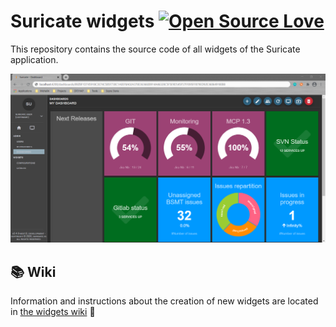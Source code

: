# Suricate widgets [![Open Source Love](https://badges.frapsoft.com/os/v3/open-source-150x25.png?v=103)](https://github.com/ellerbrock/open-source-badges/)

This repository contains the source code of all widgets of the Suricate application.

![Suricate dashboard developer environment](readme/dashboard.png)

## 📚 Wiki

Information and instructions about the creation of new widgets are located in [the widgets wiki](https://github.com/suricate-io/widgets/wiki) 🙌

